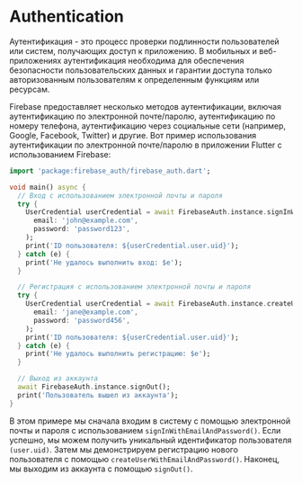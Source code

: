 # Authentication

Аутентификация - это процесс проверки подлинности пользователей или систем, получающих доступ к приложению. В мобильных и веб-приложениях аутентификация необходима для обеспечения безопасности пользовательских данных и гарантии доступа только авторизованным пользователям к определенным функциям или ресурсам.

Firebase предоставляет несколько методов аутентификации, включая аутентификацию по электронной почте/паролю, аутентификацию по номеру телефона, аутентификацию через социальные сети (например, Google, Facebook, Twitter) и другие. Вот пример использования аутентификации по электронной почте/паролю в приложении Flutter с использованием Firebase:
```dart
import 'package:firebase_auth/firebase_auth.dart';

void main() async {
  // Вход с использованием электронной почты и пароля
  try {
    UserCredential userCredential = await FirebaseAuth.instance.signInWithEmailAndPassword(
      email: 'john@example.com',
      password: 'password123',
    );
    print('ID пользователя: ${userCredential.user.uid}');
  } catch (e) {
    print('Не удалось выполнить вход: $e');
  }

  // Регистрация с использованием электронной почты и пароля
  try {
    UserCredential userCredential = await FirebaseAuth.instance.createUserWithEmailAndPassword(
      email: 'jane@example.com',
      password: 'password456',
    );
    print('ID пользователя: ${userCredential.user.uid}');
  } catch (e) {
    print('Не удалось выполнить регистрацию: $e');
  }

  // Выход из аккаунта
  await FirebaseAuth.instance.signOut();
  print('Пользователь вышел из аккаунта');
}
```
В этом примере мы сначала входим в систему с помощью электронной почты и пароля с использованием `signInWithEmailAndPassword()`. Если успешно, мы можем получить уникальный идентификатор пользователя `(user.uid)`. Затем мы демонстрируем регистрацию нового пользователя с помощью `createUserWithEmailAndPassword()`. Наконец, мы выходим из аккаунта с помощью `signOut()`.